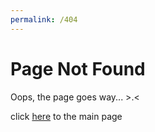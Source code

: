 ```yaml
---
permalink: /404
---
```


# Page Not Found

Oops, the page goes way... >.<

click [here](http://127.0.0.1:4000/) to the main page